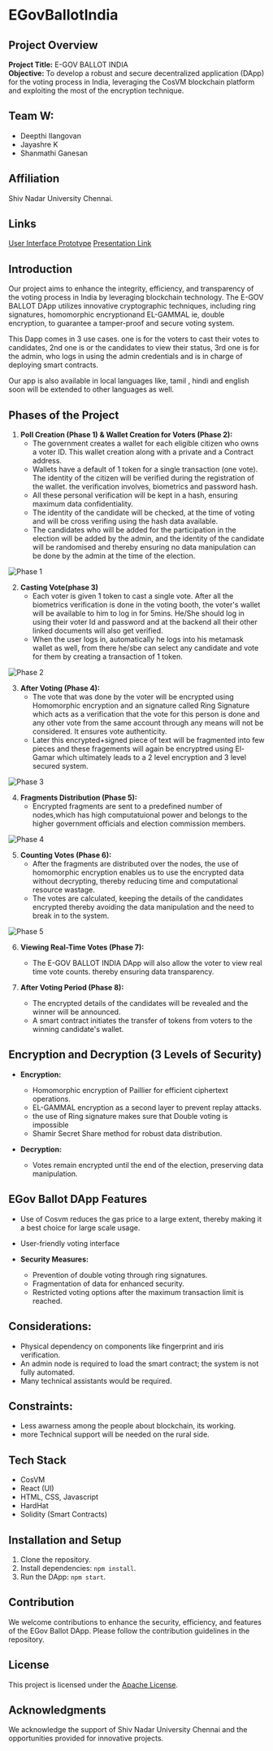 # EGovBallotIndia

## Project Overview

**Project Title:** E-GOV BALLOT INDIA  
**Objective:** To develop a robust and secure decentralized application (DApp) for the voting process in India, leveraging the CosVM blockchain platform and exploiting the most 
 of the encryption technique.

## Team W:

  - Deepthi Ilangovan
  - Jayashre K
  - Shanmathi Ganesan

## Affiliation

Shiv Nadar University Chennai.

## Links

 [User Interface Prototype](https://www.canva.com/design/DAF7KrFDQi4/0og_fM4xoRoTsOCv5R6OGw/view?utm_content=DAF7KrFDQi4&utm_campaign=designshare&utm_medium=link&utm_source=editor)
 [Presentation Link](https://www.canva.com/design/DAF7KeOGj7Q/DMWXo3lZGb8Mze9Zqwkffg/view?utm_content=DAF7KeOGj7Q&utm_campaign=designshare&utm_medium=link&utm_source=editor)

## Introduction

Our project aims to enhance the integrity, efficiency, and transparency of the voting process in India by leveraging blockchain technology. The E-GOV BALLOT DApp utilizes innovative cryptographic techniques, including ring signatures, homomorphic encryptionand EL-GAMMAL ie, double encryption, to guarantee a tamper-proof and secure voting system.

This Dapp comes in 3 use cases. one is for the voters to cast their votes to candidates, 2nd one is or the candidates to view their status, 3rd one is for the admin, who logs in using the admin credentials and is in charge of deploying smart contracts.

Our app is also available in local languages like, tamil , hindi and english soon will be extended to other languages as well.

## Phases of the Project

1. **Poll Creation (Phase 1) & Wallet Creation for Voters (Phase 2):**
   - The government creates a wallet for each eligible citizen who owns a voter ID. This wallet creation along with a private and a Contract address.
   - Wallets have a default of 1 token for a single transaction (one vote). The identity of the citizen will be verified during the registration of the wallet. the verification involves, biometrics and password hash.
   - All these personal verification will be kept in a hash, ensuring maximum data confidentiality.
   - The identity of the candidate will be checked, at the time of voting and will be cross verifing using the hash data available.
   - The candidates who will be added for the participation in the election will be added by the admin, and the identity of the candidate will be randomised and thereby ensuring no data manipulation can be done by the admin at the time of the election.

![Phase 1](https://github.com/fromjyce/eGovBallotIndia/assets/128211962/d48e282c-b39a-400d-86c3-15f8ab929d39)

2. **Casting Vote(phase 3)**
   - Each voter is given 1 token to cast a single vote. After all the biometrics verification is done in the voting booth, the voter's wallet will be available to him to log in for 5mins. He/She should log in using their voter Id and password and at the backend all their other linked documents will also get verified.
   - When the user logs in, automatically he logs into his metamask wallet as well, from there he/sbe can select any candidate and vote for them by creating a transaction of 1 token. 
   
![Phase 2](https://github.com/fromjyce/eGovBallotIndia/assets/128211962/fa46b5c1-7669-4b67-bf26-635ece527585)

3. **After Voting (Phase 4):**
   - The vote that was done by the voter will be encrypted using Homomorphic encryption and an signature called Ring Signature which acts as a verification that the vote for this person is done and any other vote from the same account through any means will not be considered. It ensures vote authenticity.
   - Later this encrypted+signed piece of text will be fragmented into few pieces and these fragements will again be encryptred using El-Gamar which ultimately leads to a 2 level encryption and 3 level secured system.
   
![Phase 3](https://github.com/fromjyce/eGovBallotIndia/assets/128211962/1a15219e-345d-4bef-a816-b9e3d08264ea)

4. **Fragments Distribution (Phase 5):**
   - Encrypted fragments are sent to a predefined number of nodes,which has high computatuional power and belongs to the higher government officials and election commission members.
  
![Phase 4](https://github.com/fromjyce/eGovBallotIndia/assets/128211962/977c56fb-c39e-4618-b49b-5f766b029685)

5. **Counting Votes (Phase 6):**
   - After the fragments are distributed over the nodes, the use of homomorphic encryption enables us to use the encrypted data without decrypting, thereby reducing time and computational resource wastage.
   - The votes are calculated, keeping the details of the candidates encrypted thereby avoiding the data manipulation and the need to break in to the system.
  
![Phase 5](https://github.com/fromjyce/eGovBallotIndia/assets/128211962/d1ca33e4-def0-4c9a-9646-bea5528e6384)

6. **Viewing Real-Time Votes (Phase 7):**
   - The E-GOV BALLOT INDIA DApp will also allow the voter to view real time vote counts.
thereby ensuring data transparency.

7. **After Voting Period (Phase 8):**
   - The encrypted details of the candidates will be revealed and the winner will be announced.
   - A smart contract initiates the transfer of tokens from voters to the winning candidate's wallet.

## Encryption and Decryption (3 Levels of Security)

- **Encryption:**
  - Homomorphic encryption of Paillier for efficient ciphertext operations.
  - EL-GAMMAL encryption as a second layer to prevent replay attacks.
  - the use of Ring signature makes sure that Double voting is impossible
  - Shamir Secret Share method for robust data distribution.

- **Decryption:**
  - Votes remain encrypted until the end of the election, preserving data manipulation.

## EGov Ballot DApp Features
  
  - Use of Cosvm reduces the gas price to a large extent, thereby making it a best choice for large scale usage.
  - User-friendly voting interface
  
- **Security Measures:**
  - Prevention of double voting through ring signatures.
  - Fragmentation of data for enhanced security.
  - Restricted voting options after the maximum transaction limit is reached.

## Considerations:

  - Physical dependency on components like fingerprint and iris verification.
  - An admin node is required to load the smart contract; the system is not fully automated.
  - Many technical assistants would be required.

## Constraints:

  - Less awarness among the people about blockchain, its working.
  - more Technical support will be needed on the rural side.

## Tech Stack

  - CosVM
  - React (UI)
  - HTML, CSS, Javascript
  - HardHat
  - Solidity (Smart Contracts)

## Installation and Setup

  1. Clone the repository.
  2. Install dependencies: `npm install`.
  3. Run the DApp: `npm start`.

## Contribution

We welcome contributions to enhance the security, efficiency, and features of the EGov Ballot DApp. Please follow the contribution guidelines in the repository.

## License

This project is licensed under the [Apache License](LICENSE).

## Acknowledgments

We acknowledge the support of Shiv Nadar University Chennai and the opportunities provided for innovative projects.
